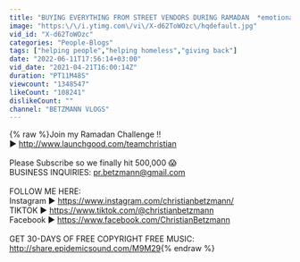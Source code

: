 ```yaml
---
title: "BUYING EVERYTHING FROM STREET VENDORS DURING RAMADAN  *emotional*"
image: "https:\/\/i.ytimg.com\/vi\/X-d62ToWOzc\/hqdefault.jpg"
vid_id: "X-d62ToWOzc"
categories: "People-Blogs"
tags: ["helping people","helping homeless","giving back"]
date: "2022-06-11T17:56:14+03:00"
vid_date: "2021-04-21T16:00:14Z"
duration: "PT11M48S"
viewcount: "1348547"
likeCount: "108241"
dislikeCount: ""
channel: "BETZMANN VLOGS"
---
```

{% raw %}Join my Ramadan Challenge !!<br />► <a rel="nofollow" target="blank" href="http://www.launchgood.com/teamchristian">http://www.launchgood.com/teamchristian</a><br /><br />Please Subscribe so we finally hit 500,000 😱<br />BUSINESS INQUIRIES: pr.betzmann@gmail.com   <br /><br />FOLLOW ME HERE: <br />Instagram ►  <a rel="nofollow" target="blank" href="https://www.instagram.com/christianbetzmann/">https://www.instagram.com/christianbetzmann/</a><br />TIKTOK ►  <a rel="nofollow" target="blank" href="https://www.tiktok.com/@christianbetzmann">https://www.tiktok.com/@christianbetzmann</a><br />Facebook ►  <a rel="nofollow" target="blank" href="https://www.facebook.com/ChristianBetzmann">https://www.facebook.com/ChristianBetzmann</a><br /><br />GET 30-DAYS OF FREE COPYRIGHT FREE MUSIC: <a rel="nofollow" target="blank" href="http://share.epidemicsound.com/M9M29">http://share.epidemicsound.com/M9M29</a>{% endraw %}
